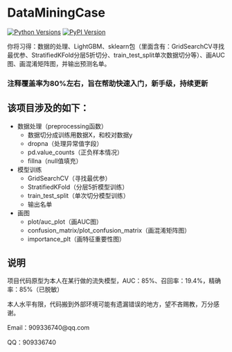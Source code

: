 # DataMiningCase
<a href="https://pypi.org/project/lightgbm" rel="nofollow"><img src="https://camo.githubusercontent.com/34244ae628b4cb096fa26305abc1304e5d1b5e33/68747470733a2f2f696d672e736869656c64732e696f2f707970692f707976657273696f6e732f6c6967687467626d2e7376673f6c6f676f3d707974686f6e266c6f676f436f6c6f723d7768697465" alt="Python Versions" data-canonical-src="https://img.shields.io/pypi/pyversions/lightgbm.svg?logo=python&amp;logoColor=white" style="max-width:100%;"></a>
<a href="https://pypi.org/project/lightgbm" rel="nofollow"><img src="https://camo.githubusercontent.com/e78e5fa3a797f79dfb9179ae5d4c34f5409d45b9/68747470733a2f2f696d672e736869656c64732e696f2f707970692f762f6c6967687467626d2e7376673f6c6f676f3d70797069266c6f676f436f6c6f723d7768697465" alt="PyPI Version" data-canonical-src="https://img.shields.io/pypi/v/lightgbm.svg?logo=pypi&amp;logoColor=white" style="max-width:100%;"></a>

你将习得：数据的处理、LightGBM、sklearn包（里面含有：GridSearchCV寻找最优参、StratifiedKFold分层5折切分、train_test_split单次数据切分等）、画AUC图、画混淆矩阵图，并输出预测名单。
### 注释覆盖率为80%左右，旨在帮助快速入门，新手级，持续更新

## 该项目涉及的如下：
<ul>
  <li> 数据处理（preprocessing函数）
    <ul>
      <li> 数据切分成训练用数据X，和校对数据y
      <li> dropna（处理异常值字段）
      <li> pd.value_counts（正负样本情况）
      <li> fillna（null值填充）
    </ul>
  <li> 模型训练
    <ul>
      <li> GridSearchCV（寻找最优参）
      <li> StratifiedKFold（分层5折模型训练）
      <li> train_test_split（单次切分模型训练）
      <li> 输出名单
    </ul>
  <li> 画图
    <ul>
      <li> plot/auc_plot（画AUC图）
      <li> confusion_matrix/plot_confusion_matrix（画混淆矩阵图）
      <li> importance_plt（画特征重要性图）
    </ul>
</ul>


## 说明
<p> 项目代码原型为本人在某行做的流失模型，AUC：85%、召回率：19.4%，精确率：85%（已脱敏）
<p> 本人水平有限，代码搬到外部环境可能有遗漏错误的地方，望不吝赐教，万分感谢。
<p> Email：909336740@qq.com
<p> QQ：909336740
